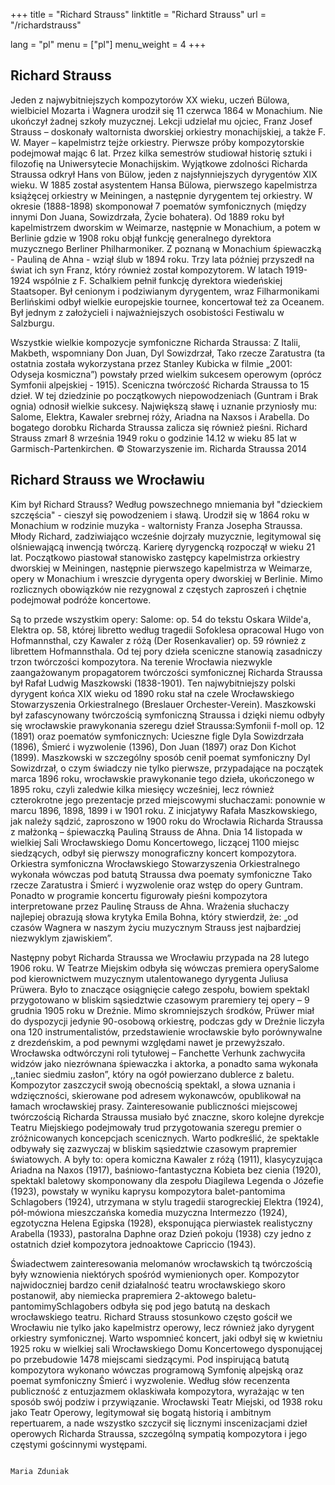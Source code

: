 +++
title = "Richard Strauss"
linktitle = "Richard Strauss"
url = "/richardstrauss"

lang = "pl"
menu = ["pl"]
menu_weight = 4
+++

## Richard Strauss

Jeden z najwybitniejszych kompozytorów XX wieku, uczeń Bülowa, wielbiciel Mozarta i Wagnera urodził się 11 czerwca 1864 w Monachium. Nie ukończył żadnej szkoły muzycznej. Lekcji udzielał mu ojciec, Franz Josef Strauss – doskonały waltornista dworskiej orkiestry monachijskiej, a także F. W. Mayer – kapelmistrz tejże orkiestry. Pierwsze próby kompozytorskie podejmował mając 6 lat. Przez kilka semestrów studiował historię sztuki i filozofię na Uniwersytecie Monachijskim.
Wyjątkowe zdolności Richarda Straussa odkrył Hans von Bülow, jeden z najsłynniejszych dyrygentów XIX wieku. W 1885 został asystentem Hansa Bülowa, pierwszego kapelmistrza książęcej orkiestry w Meiningen, a następnie dyrygentem tej orkiestry. W okresie (1888-1898) skomponował 7 poematów symfonicznych (między innymi Don Juana, Sowizdrzała, Życie bohatera).
Od 1889 roku był kapelmistrzem dworskim w Weimarze, następnie w Monachium, a potem w Berlinie gdzie w 1908 roku objął funkcję generalnego dyrektora muzycznego Berliner Philharmoniker. Z poznaną w Monachium śpiewaczką - Pauliną de Ahna - wziął ślub w 1894 roku. Trzy lata później przyszedł na świat ich syn Franz, który również został kompozytorem. W latach 1919-1924 wspólnie z F. Schalkiem pełnił funkcję dyrektora wiedeńskiej Staatsoper. Był cenionym i podziwianym dyrygentem, wraz Filharmonikami Berlińskimi odbył wielkie europejskie tournee, koncertował też za Oceanem. Był jednym z założycieli i najważniejszych osobistości Festiwalu w Salzburgu.

Wszystkie wielkie kompozycje symfoniczne Richarda Straussa: Z Italii, Makbeth, wspomniany Don Juan, Dyl Sowizdrzał, Tako rzecze Zaratustra (ta ostatnia została wykorzystana przez Stanley Kubicka w filmie „2001: Odyseja kosmiczna”) powstały przed wielkim sukcesem operowym (oprócz Symfonii alpejskiej - 1915). Sceniczna twórczość Richarda Straussa to 15 dzieł. W tej dziedzinie po początkowych niepowodzeniach (Guntram i Brak ognia) odnosił wielkie sukcesy. Największą sławę i uznanie przyniosły mu: Salome, Elektra, Kawaler srebrnej róży, Ariadna na Naxsos i Arabella. Do bogatego dorobku Richarda Straussa zalicza się również pieśni.
Richard Strauss zmarł 8 września 1949 roku o godzinie 14.12 w wieku 85 lat w Garmisch-Partenkirchen.
© Stowarzyszenie im. Richarda Straussa 2014

## Richard Strauss we Wrocławiu
Kim był Richard Strauss? Według powszechnego mniemania był "dzieckiem szczęścia" - cieszył się powodzeniem i sławą.
Urodził się w 1864 roku w Monachium w rodzinie muzyka - waltornisty Franza Josepha Straussa. Młody Richard, zadziwiająco wcześnie dojrzały muzycznie, legitymowal się olśniewającą inwencją twórczą. Karierę dyrygencką rozpoczął w wieku 21 lat. Początkowo piastował stanowisko zastępcy kapelmistrza orkiestry dworskiej w Meiningen, następnie pierwszego kapelmistrza w Weimarze, opery w Monachium i wreszcie dyrygenta opery dworskiej w Berlinie. Mimo rozlicznych obowiązków nie rezygnowal z częstych zaproszeń i chętnie podejmował podróże koncertowe.

Są to przede wszystkim opery: Salome: op. 54 do tekstu Oskara Wilde'a, Elektra op. 58, której libretto według tragedii Sofoklesa opracowal Hugo von Hofmannsthal, czy Kawaler z różą (Der Rosenkavalier) op. 59 również z librettem Hofmannsthala. Od tej pory dzieła sceniczne stanowią zasadniczy trzon twórczości kompozytora. Na terenie Wrocławia niezwykle zaangażowanym propagatorem twórczości symfonicznej Richarda Straussa był Rafał Ludwig Maszkowski (1838-1901). Ten najwybitniejszy polski dyrygent końca XIX wieku od 1890 roku stał na czele Wrocławskiego Stowarzyszenia Orkiestralnego (Breslauer Orchester-Verein).
Maszkowski był zafascynowany twórczością symfoniczną Straussa i dzięki niemu odbyły się wrocławskie prawykonania szeregu dzieł Straussa:Symfonii f-moll op. 12 (1891) oraz poematów symfonicznych: Ucieszne figle DyIa Sowizdrzała (1896), Śmierć i wyzwolenie (1396), Don Juan (1897) oraz Don Kichot (1899).
Maszkowski w szczególny sposób cenił poemat symfoniczny Dyl Sowizdrzał, o czym świadczy nie tylko pierwsze, przypadające na początek marca 1896 roku, wrocławskie prawykonanie tego dzieła, ukończonego w 1895 roku, czyli zaledwie kilka miesięcy wcześniej, lecz również czterokrotne jego prezentacje przed miejscowymi słuchaczami: ponownie w marcu 1896, 1898, 1899 i w 1901 roku.
Z inicjatywy Rafała Maszkowskiego, jak należy sądzić, zaproszono w 1900 roku do Wrocławia Richarda Straussa z małżonką – śpiewaczką Pauliną Strauss de Ahna. Dnia 14 listopada w wielkiej Sali Wrocławskiego Domu Koncertowego, liczącej 1100 miejsc siedzących, odbył się pierwszy monograficzny koncert kompozytora. Orkiestra symfoniczna Wrocławskiego Stowarzyszenia Orkiestralnego wykonała wówczas pod batutą Straussa dwa poematy symfoniczne Tako rzecze Zaratustra i Śmierć i wyzwolenie oraz wstęp do opery Guntram. Ponadto w programie koncertu figurowały pieśni kompozytora interpretowane przez Paulinę Strauss de Ahna. Wrażenia słuchaczy najlepiej obrazują słowa krytyka Emila Bohna, który stwierdził, że: „od czasów Wagnera w naszym życiu muzycznym Strauss jest najbardziej niezwyklym zjawiskiem”.

Następny pobyt Richarda Straussa we Wrocławiu przypada na 28 lutego 1906 roku. W Teatrze Miejskim odbyła się wówczas premiera operySalome pod kierownictwem muzycznym utalentowanego dyrygenta Juliusa Prüwera. Było to znaczące osiągnięcie całego zespołu, bowiem spektakl przygotowano w bliskim sąsiedztwie czasowym praremiery tej opery – 9 grudnia 1905 roku w Dreźnie. Mimo skromniejszych środków, Prüwer miał do dyspozycji jedynie 90-osobową orkiestrę, podczas gdy w Dreźnie liczyła ona 120 instrumentalistów, przedstawienie wrocławskie było porównywalne z drezdeńskim, a pod pewnymi względami nawet je przewyższało. Wrocławska odtwórczyni roli tytułowej – Fanchette Verhunk zachwyciła widzów jako niezrównana śpiewaczka i aktorka, a ponadto sama wykonała ,,taniec siedmiu zasłon”, który na ogół powierzano dublerce z baletu. Kompozytor zaszczycił swoją obecnością spektakl, a słowa uznania i wdzięczności, skierowane pod adresem wykonawców, opublikował na łamach wrocławskiej prasy.
Zainteresowanie publiczności miejscowej twórczością Richarda Straussa musiało być znaczne, skoro kolejne dyrekcje Teatru Miejskiego podejmowały trud przygotowania szeregu premier o zróżnicowanych koncepcjach scenicznych. Warto podkreślić, że spektakle odbywały się zazwyczaj w bliskim sąsiedztwie czasowym prapremier światowych. A były to: opera komiczna Kawaler z różą (1911), klasycyzująca Ariadna na Naxos (1917), baśniowo-fantastyczna Kobieta bez cienia (1920), spektakl baletowy skomponowany dla zespołu Diagilewa Legenda o Józefie (1923), powstały w wyniku kaprysu kompozytora balet-pantomima Schlagobers (1924), utrzymana w stylu tragedii starogreckiej Elektra (1924), pół-mówiona mieszczańska komedia muzyczna Intermezzo (1924), egzotyczna Helena Egipska (1928), eksponująca pierwiastek realistyczny Arabella (1933), pastoralna Daphne oraz Dzień pokoju (1938) czy jedno z ostatnich dzieł kompozytora jednoaktowe Capriccio (1943).

Świadectwem zainteresowania melomanów wrocławskich tą twórczością były wznowienia niektórych spośród wymienionych oper. Kompozytor najwidoczniej bardzo cenił działalność teatru wrocławskiego skoro postanowił, aby niemiecka prapremiera 2-aktowego baletu-pantomimySchlagobers odbyła się pod jego batutą na deskach wrocławskiego teatru.
Richard Strauss stosunkowo często gościł we Wrocławiu nie tylko jako kapelmistrz operowy, lecz również jako dyrygent orkiestry symfonicznej. Warto wspomnieć koncert, jaki odbył się w kwietniu 1925 roku w wielkiej sali Wrocławskiego Domu Koncertowego dysponującej po przebudowie 1478 miejscami siedzącymi. Pod inspirującą batutą kompozytora wykonano wówczas programową Symfonię alpejską oraz poemat symfoniczny Śmierć i wyzwolenie. Według słów recenzenta publiczność z entuzjazmem oklaskiwała kompozytora, wyrażając w ten sposób swój podziw i przywiązanie.
Wrocławski Teatr Miejski, od 1938 roku jako Teatr Operowy, legitymował się bogatą historią i ambitnym repertuarem, a nade wszystko szczycił się licznymi inscenizacjami dzieł operowych Richarda Straussa, szczególną sympatią kompozytora i jego częstymi gościnnymi występami.

                                                                                               Maria Zduniak
